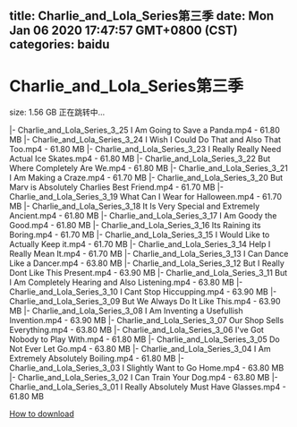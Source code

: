 
title: Charlie_and_Lola_Series第三季
date: Mon Jan 06 2020 17:47:57 GMT+0800 (CST)    
categories: baidu
---

# Charlie_and_Lola_Series第三季
size: 1.56 GB
 正在跳转中...
 
|- Charlie_and_Lola_Series_3_25 I Am Going to Save a Panda.mp4 - 61.80 MB
|- Charlie_and_Lola_Series_3_24 I Wish I Could Do That and Also That Too.mp4 - 61.80 MB
|- Charlie_and_Lola_Series_3_23 I Really Really Need Actual Ice Skates.mp4 - 61.80 MB
|- Charlie_and_Lola_Series_3_22 But Where Completely Are We.mp4 - 61.80 MB
|- Charlie_and_Lola_Series_3_21 I Am Making a Craze.mp4 - 61.70 MB
|- Charlie_and_Lola_Series_3_20 But Marv is Absolutely Charlies Best Friend.mp4 - 61.70 MB
|- Charlie_and_Lola_Series_3_19 What Can I Wear for Halloween.mp4 - 61.70 MB
|- Charlie_and_Lola_Series_3_18 It Is Very Special and Extremely Ancient.mp4 - 61.80 MB
|- Charlie_and_Lola_Series_3_17 I Am Goody the Good.mp4 - 61.80 MB
|- Charlie_and_Lola_Series_3_16 Its Raining its Boring.mp4 - 61.70 MB
|- Charlie_and_Lola_Series_3_15 I Would Like to Actually Keep it.mp4 - 61.70 MB
|- Charlie_and_Lola_Series_3_14 Help I Really Mean It.mp4 - 61.70 MB
|- Charlie_and_Lola_Series_3_13 I Can Dance Like a Dancer.mp4 - 63.80 MB
|- Charlie_and_Lola_Series_3_12 But I Really Dont Like This Present.mp4 - 63.90 MB
|- Charlie_and_Lola_Series_3_11 But I Am Completely Hearing and Also Listening.mp4 - 63.80 MB
|- Charlie_and_Lola_Series_3_10 I Cant Stop Hiccupping.mp4 - 63.90 MB
|- Charlie_and_Lola_Series_3_09 But We Always Do It Like This.mp4 - 63.90 MB
|- Charlie_and_Lola_Series_3_08 I Am Inventing a Usefullish Invention.mp4 - 63.90 MB
|- Charlie_and_Lola_Series_3_07 Our Shop Sells Everything.mp4 - 63.80 MB
|- Charlie_and_Lola_Series_3_06 I've Got Nobody to Play With.mp4 - 61.80 MB
|- Charlie_and_Lola_Series_3_05 Do Not Ever Let Go.mp4 - 63.80 MB
|- Charlie_and_Lola_Series_3_04 I Am Extremely Absolutely Boiling.mp4 - 61.80 MB
|- Charlie_and_Lola_Series_3_03  I Slightly Want to Go Home.mp4 - 63.80 MB
|- Charlie_and_Lola_Series_3_02 I Can Train Your Dog.mp4 - 63.80 MB
|- Charlie_and_Lola_Series_3_01 I Really Absolutely Must Have Glasses.mp4 - 61.80 MB

[How to download](https://bpcam.bemobtrk.com/go/2ceec3aa-1ca2-46d6-b9ff-aaa5c184517c?jno=3238)